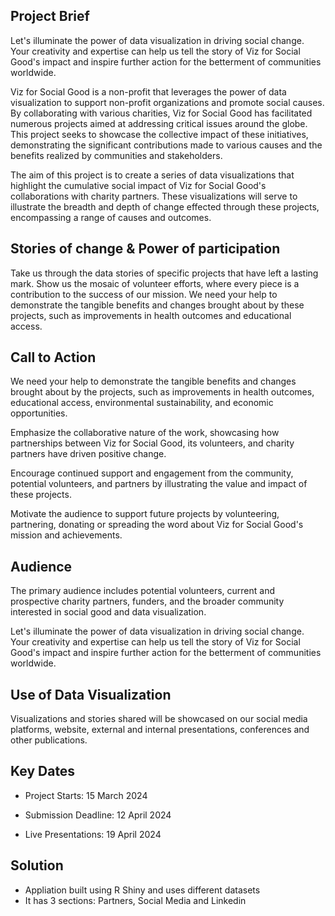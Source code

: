 ## Project Brief

Let's illuminate the power of data visualization in driving social change. Your creativity and expertise can help us tell the story of Viz for Social Good's impact and inspire further action for the betterment of communities worldwide.

Viz for Social Good is a non-profit that leverages the power of data visualization to support non-profit organizations and promote social causes. By collaborating with various charities, Viz for Social Good has facilitated numerous projects aimed at addressing critical issues around the globe. This project seeks to showcase the collective impact of these initiatives, demonstrating the significant contributions made to various causes and the benefits realized by communities and stakeholders.

The aim of this project is to create a series of data visualizations that highlight the cumulative social impact of Viz for Social Good's collaborations with charity partners. These visualizations will serve to illustrate the breadth and depth of change effected through these projects, encompassing a range of causes and outcomes.

## Stories of change & Power of participation

Take us through the data stories of specific projects that have left a lasting mark. Show us the mosaic of volunteer efforts, where every piece is a contribution to the success of our mission. We need your help to demonstrate the tangible benefits and changes brought about by these projects, such as improvements in health outcomes and educational access.

## Call to Action

We need your help to demonstrate the tangible benefits and changes brought about by the projects, such as improvements in health outcomes, educational access, environmental sustainability, and economic opportunities.

Emphasize the collaborative nature of the work, showcasing how partnerships between Viz for Social Good, its volunteers, and charity partners have driven positive change.

Encourage continued support and engagement from the community, potential volunteers, and partners by illustrating the value and impact of these projects.

Motivate the audience to support future projects by volunteering, partnering, donating or spreading the word about Viz for Social Good's mission and achievements.

## Audience

The primary audience includes potential volunteers, current and prospective charity partners, funders, and the broader community interested in social good and data visualization.

Let's illuminate the power of data visualization in driving social change. Your creativity and expertise can help us tell the story of Viz for Social Good's impact and inspire further action for the betterment of communities worldwide.

## Use of Data Visualization

Visualizations and stories shared will be showcased on our social media platforms, website, external and internal presentations, conferences and other publications.  

## Key Dates

- Project Starts: 15 March 2024

- Submission Deadline: 12 April 2024

- Live Presentations: 19 April 2024

## Solution
- Appliation built using R Shiny and uses different datasets
- It has 3 sections: Partners, Social Media and Linkedin
